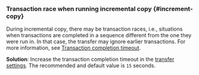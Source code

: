 ### Transaction race when running incremental copy {#increment-copy}

During incremental copy, there may be transaction races, i.e., situations when transactions are completed in a sequence different from the one they were run in. In that case, the transfer may ignore earlier transactions. For more information, see [Transaction completion timeout](../../../data-transfer/concepts/regular-incremental-copy.md#increment-delay).

**Solution**: Increase the transaction completion timeout in the [transfer settings](../../../data-transfer/operations/transfer.md#update). The recommended and default value is `15` seconds.
